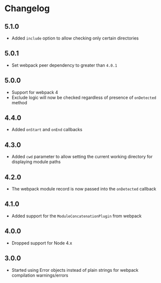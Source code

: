 # Changelog

## 5.1.0

* Added `include` option to allow checking only certain directories

## 5.0.1

* Set webpack peer dependency to greater than `4.0.1`

## 5.0.0

* Support for webpack 4
* Exclude logic will now be checked regardless of presence of `onDetected` method

## 4.4.0

* Added `onStart` and `onEnd` callbacks

## 4.3.0

* Added `cwd` parameter to allow setting the current working directory for displaying module paths

## 4.2.0

* The webpack module record is now passed into the `onDetected` callback

## 4.1.0

* Added support for the `ModuleConcatenationPlugin` from webpack

## 4.0.0

* Dropped support for Node 4.x

## 3.0.0

* Started using Error objects instead of plain strings for webpack compilation warnings/errors
